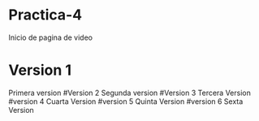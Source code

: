 # Practica-4
Inicio de pagina de video
# Version 1
Primera version
#Version 2
Segunda version
#Version 3
Tercera Version
#version 4
Cuarta Version
#version 5
Quinta Version
#version 6
Sexta Version